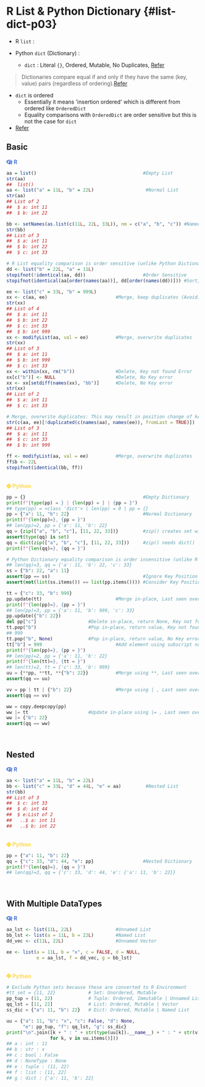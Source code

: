 # R List & Python Dictionary {#list-dict-p03}



- R `list` :

- Python `dict` (Dictionary) :
  - `dict` : Literal `{}`, Ordered, Mutable, No Duplicates, [Refer](https://docs.python.org/3/library/stdtypes.html#mapping-types-dict)

> Dictionaries compare equal if and only if they have the same (key, value) pairs (regardless of ordering).[Refer](https://docs.python.org/3/library/stdtypes.html#mapping-types-dict)  

- `dict` is ordered
  - Essentially it means 'insertion ordered' which is different from ordered like `OrderedDict`
  - Equality comparisons with `OrderedDict` are order sensitive but this is not the case for `dict`
- [Refer](https://docs.python.org/3.9/whatsnew/3.9.html#dictionary-merge-update-operators)

## Basic

<div class=decocode><div style="background-color:inherit"><span style="font-size:100%;color:#4C78DB"><svg aria-hidden="true" role="img" viewBox="0 0 581 512" style="height:1em;width:1.13em;vertical-align:-0.125em;margin-left:auto;margin-right:auto;font-size:inherit;fill:#4C78DB;overflow:visible;position:relative;"><path d="M581 226.6C581 119.1 450.9 32 290.5 32S0 119.1 0 226.6C0 322.4 103.3 402 239.4 418.1V480h99.1v-61.5c24.3-2.7 47.6-7.4 69.4-13.9L448 480h112l-67.4-113.7c54.5-35.4 88.4-84.9 88.4-139.7zm-466.8 14.5c0-73.5 98.9-133 220.8-133s211.9 40.7 211.9 133c0 50.1-26.5 85-70.3 106.4-2.4-1.6-4.7-2.9-6.4-3.7-10.2-5.2-27.8-10.5-27.8-10.5s86.6-6.4 86.6-92.7-90.6-87.9-90.6-87.9h-199V361c-74.1-21.5-125.2-67.1-125.2-119.9zm225.1 38.3v-55.6c57.8 0 87.8-6.8 87.8 27.3 0 36.5-38.2 28.3-87.8 28.3zm-.9 72.5H365c10.8 0 18.9 11.7 24 19.2-16.1 1.9-33 2.8-50.6 2.9v-22.1z"/></svg><b> R</b></span>

```r
aa = list()                                       #Empty List
str(aa)
##  list()
aa <- list("a" = 11L, "b" = 22L)                   #Normal List
str(aa)
## List of 2
##  $ a: int 11
##  $ b: int 22

bb <- setNames(as.list(c(11L, 22L, 33L)), nm = c("a", "b", "c")) #Named List
str(bb)
## List of 3
##  $ a: int 11
##  $ b: int 22
##  $ c: int 33

# R List equality comparison is order sensitive (unlike Python Dictionary)
dd <- list("b" = 22L, "a" = 11L)
stopifnot(!identical(aa, dd))                     #Order Sensitive
stopifnot(identical(aa[order(names(aa))], dd[order(names(dd))])) #Sort, Compare

ee <- list("c" = 33L, "b" = 999L)
xx <- c(aa, ee)                         #Merge, keep duplicates (Avoid)
str(xx)
## List of 4
##  $ a: int 11
##  $ b: int 22
##  $ c: int 33
##  $ b: int 999
xx <- modifyList(aa, val = ee)          #Merge, overwrite duplicates
str(xx)
## List of 3
##  $ a: int 11
##  $ b: int 999
##  $ c: int 33
xx <- within(xx, rm("b"))               #Delete, Key not found Error
xx[c("b")] <- NULL                      #Delete, No Key error
xx <- xx[setdiff(names(xx), "bb")]      #Delete, No Key error
str(xx)
## List of 2
##  $ a: int 11
##  $ c: int 33

# Merge, overwrite duplicates: This may result in position change of key
str(c(aa, ee)[!duplicated(c(names(aa), names(ee)), fromLast = TRUE)])
## List of 3
##  $ a: int 11
##  $ c: int 33
##  $ b: int 999

ff <- modifyList(aa, val = ee)          #Merge, overwrite duplicates
ff$b <- 22L
stopifnot(identical(bb, ff))
```

</div><br></div>

<div class=decocode><div style="background-color:inherit"><span style="font-size:100%;color:#FFD94C"><svg aria-hidden="true" role="img" viewBox="0 0 448 512" style="height:1em;width:0.88em;vertical-align:-0.125em;margin-left:auto;margin-right:auto;font-size:inherit;fill:#FFD94C;overflow:visible;position:relative;"><path d="M439.8 200.5c-7.7-30.9-22.3-54.2-53.4-54.2h-40.1v47.4c0 36.8-31.2 67.8-66.8 67.8H172.7c-29.2 0-53.4 25-53.4 54.3v101.8c0 29 25.2 46 53.4 54.3 33.8 9.9 66.3 11.7 106.8 0 26.9-7.8 53.4-23.5 53.4-54.3v-40.7H226.2v-13.6h160.2c31.1 0 42.6-21.7 53.4-54.2 11.2-33.5 10.7-65.7 0-108.6zM286.2 404c11.1 0 20.1 9.1 20.1 20.3 0 11.3-9 20.4-20.1 20.4-11 0-20.1-9.2-20.1-20.4.1-11.3 9.1-20.3 20.1-20.3zM167.8 248.1h106.8c29.7 0 53.4-24.5 53.4-54.3V91.9c0-29-24.4-50.7-53.4-55.6-35.8-5.9-74.7-5.6-106.8.1-45.2 8-53.4 24.7-53.4 55.6v40.7h106.9v13.6h-147c-31.1 0-58.3 18.7-66.8 54.2-9.8 40.7-10.2 66.1 0 108.6 7.6 31.6 25.7 54.2 56.8 54.2H101v-48.8c0-35.3 30.5-66.4 66.8-66.4zm-6.7-142.6c-11.1 0-20.1-9.1-20.1-20.3.1-11.3 9-20.4 20.1-20.4 11 0 20.1 9.2 20.1 20.4s-9 20.3-20.1 20.3z"/></svg><b> Python</b></span>

```python
pp = {}                                           #Empty Dictionary
print(f"{type(pp) = } | {len(pp) = } | {pp = }")
## type(pp) = <class 'dict'> | len(pp) = 0 | pp = {}
pp = {"a": 11, "b": 22}                           #Normal Dictionary
print(f"{len(pp)=}, {pp = }")
## len(pp)=2, pp = {'a': 11, 'b': 22}
qq = {zip(["a", "b", "c"], [11, 22, 33])}         #zip() creates set with {}
assert(type(qq) is set)
qq = dict(zip(["a", "b", "c"], [11, 22, 33]))     #zip() needs dict()
print(f"{len(qq)=}, {qq = }")

# Python Dictionary equality comparison is order insensitive (unlike R List)
## len(qq)=3, qq = {'a': 11, 'b': 22, 'c': 33}
ss = {"b": 22, "a": 11}
assert(pp == ss)                                  #Ignore Key Position
assert(not(list(ss.items()) == list(pp.items()))) #Consider Key Position

tt = {"c": 33, "b": 999}
pp.update(tt)                           #Merge in-place, Last seen overwrite
print(f"{len(pp)=}, {pp = }")
## len(pp)=3, pp = {'a': 11, 'b': 999, 'c': 33}
pp.update({"b": 22}) 
del pp["c"]                   #Delete in-place, return None, Key not found Error
tt.pop("b")                   #Pop in-place, return value, Key not found Error
## 999
tt.pop("b", None)             #Pop in-place, return value, No Key error
tt["b"] = 999                           #Add element using subscript notation
print(f"{len(pp)=}, {pp = }")
## len(pp)=2, pp = {'a': 11, 'b': 22}
print(f"{len(tt)=}, {tt = }")
## len(tt)=2, tt = {'c': 33, 'b': 999}
uu = {**pp, **tt, **{"b": 22}}          #Merge using **, Last seen overwrite
assert(qq == uu)

vv = pp | tt | {"b": 22}                #Merge using | , Last seen overwrite
assert(qq == vv)

ww = copy.deepcopy(pp)
ww |= tt                      #Update in-place using |= , Last seen overwrite
ww |= {"b": 22}
assert(qq == ww)
```

</div><br></div>





## Nested

<div class=decocode><div style="background-color:inherit"><span style="font-size:100%;color:#4C78DB"><svg aria-hidden="true" role="img" viewBox="0 0 581 512" style="height:1em;width:1.13em;vertical-align:-0.125em;margin-left:auto;margin-right:auto;font-size:inherit;fill:#4C78DB;overflow:visible;position:relative;"><path d="M581 226.6C581 119.1 450.9 32 290.5 32S0 119.1 0 226.6C0 322.4 103.3 402 239.4 418.1V480h99.1v-61.5c24.3-2.7 47.6-7.4 69.4-13.9L448 480h112l-67.4-113.7c54.5-35.4 88.4-84.9 88.4-139.7zm-466.8 14.5c0-73.5 98.9-133 220.8-133s211.9 40.7 211.9 133c0 50.1-26.5 85-70.3 106.4-2.4-1.6-4.7-2.9-6.4-3.7-10.2-5.2-27.8-10.5-27.8-10.5s86.6-6.4 86.6-92.7-90.6-87.9-90.6-87.9h-199V361c-74.1-21.5-125.2-67.1-125.2-119.9zm225.1 38.3v-55.6c57.8 0 87.8-6.8 87.8 27.3 0 36.5-38.2 28.3-87.8 28.3zm-.9 72.5H365c10.8 0 18.9 11.7 24 19.2-16.1 1.9-33 2.8-50.6 2.9v-22.1z"/></svg><b> R</b></span>

```r
aa <- list("a" = 11L, "b" = 22L)
bb <- list("c" = 33L, "d" = 44L, "e" = aa)         #Nested List
str(bb)
## List of 3
##  $ c: int 33
##  $ d: int 44
##  $ e:List of 2
##   ..$ a: int 11
##   ..$ b: int 22
```

</div><br></div>

<div class=decocode><div style="background-color:inherit"><span style="font-size:100%;color:#FFD94C"><svg aria-hidden="true" role="img" viewBox="0 0 448 512" style="height:1em;width:0.88em;vertical-align:-0.125em;margin-left:auto;margin-right:auto;font-size:inherit;fill:#FFD94C;overflow:visible;position:relative;"><path d="M439.8 200.5c-7.7-30.9-22.3-54.2-53.4-54.2h-40.1v47.4c0 36.8-31.2 67.8-66.8 67.8H172.7c-29.2 0-53.4 25-53.4 54.3v101.8c0 29 25.2 46 53.4 54.3 33.8 9.9 66.3 11.7 106.8 0 26.9-7.8 53.4-23.5 53.4-54.3v-40.7H226.2v-13.6h160.2c31.1 0 42.6-21.7 53.4-54.2 11.2-33.5 10.7-65.7 0-108.6zM286.2 404c11.1 0 20.1 9.1 20.1 20.3 0 11.3-9 20.4-20.1 20.4-11 0-20.1-9.2-20.1-20.4.1-11.3 9.1-20.3 20.1-20.3zM167.8 248.1h106.8c29.7 0 53.4-24.5 53.4-54.3V91.9c0-29-24.4-50.7-53.4-55.6-35.8-5.9-74.7-5.6-106.8.1-45.2 8-53.4 24.7-53.4 55.6v40.7h106.9v13.6h-147c-31.1 0-58.3 18.7-66.8 54.2-9.8 40.7-10.2 66.1 0 108.6 7.6 31.6 25.7 54.2 56.8 54.2H101v-48.8c0-35.3 30.5-66.4 66.8-66.4zm-6.7-142.6c-11.1 0-20.1-9.1-20.1-20.3.1-11.3 9-20.4 20.1-20.4 11 0 20.1 9.2 20.1 20.4s-9 20.3-20.1 20.3z"/></svg><b> Python</b></span>

```python
pp = {"a": 11, "b": 22}
qq = {"c": 33, "d": 44, "e": pp}                  #Nested Dictionary
print(f"{len(qq)=}, {qq = }")
## len(qq)=3, qq = {'c': 33, 'd': 44, 'e': {'a': 11, 'b': 22}}
```

</div><br></div>





## With Multiple DataTypes

<div class=decocode><div style="background-color:inherit"><span style="font-size:100%;color:#4C78DB"><svg aria-hidden="true" role="img" viewBox="0 0 581 512" style="height:1em;width:1.13em;vertical-align:-0.125em;margin-left:auto;margin-right:auto;font-size:inherit;fill:#4C78DB;overflow:visible;position:relative;"><path d="M581 226.6C581 119.1 450.9 32 290.5 32S0 119.1 0 226.6C0 322.4 103.3 402 239.4 418.1V480h99.1v-61.5c24.3-2.7 47.6-7.4 69.4-13.9L448 480h112l-67.4-113.7c54.5-35.4 88.4-84.9 88.4-139.7zm-466.8 14.5c0-73.5 98.9-133 220.8-133s211.9 40.7 211.9 133c0 50.1-26.5 85-70.3 106.4-2.4-1.6-4.7-2.9-6.4-3.7-10.2-5.2-27.8-10.5-27.8-10.5s86.6-6.4 86.6-92.7-90.6-87.9-90.6-87.9h-199V361c-74.1-21.5-125.2-67.1-125.2-119.9zm225.1 38.3v-55.6c57.8 0 87.8-6.8 87.8 27.3 0 36.5-38.2 28.3-87.8 28.3zm-.9 72.5H365c10.8 0 18.9 11.7 24 19.2-16.1 1.9-33 2.8-50.6 2.9v-22.1z"/></svg><b> R</b></span>

```r
aa_lst <- list(11L, 22L)                #Unnamed List
bb_lst <- list(a = 11L, b = 22L)        #Named List
dd_vec <- c(11L, 22L)                   #Unnamed Vector

ee <- list(a = 11L, b = "x", c = FALSE, d = NULL, 
           e = aa_lst, f = dd_vec, g = bb_lst)
```

</div><br></div>

<div class=decocode><div style="background-color:inherit"><span style="font-size:100%;color:#FFD94C"><svg aria-hidden="true" role="img" viewBox="0 0 448 512" style="height:1em;width:0.88em;vertical-align:-0.125em;margin-left:auto;margin-right:auto;font-size:inherit;fill:#FFD94C;overflow:visible;position:relative;"><path d="M439.8 200.5c-7.7-30.9-22.3-54.2-53.4-54.2h-40.1v47.4c0 36.8-31.2 67.8-66.8 67.8H172.7c-29.2 0-53.4 25-53.4 54.3v101.8c0 29 25.2 46 53.4 54.3 33.8 9.9 66.3 11.7 106.8 0 26.9-7.8 53.4-23.5 53.4-54.3v-40.7H226.2v-13.6h160.2c31.1 0 42.6-21.7 53.4-54.2 11.2-33.5 10.7-65.7 0-108.6zM286.2 404c11.1 0 20.1 9.1 20.1 20.3 0 11.3-9 20.4-20.1 20.4-11 0-20.1-9.2-20.1-20.4.1-11.3 9.1-20.3 20.1-20.3zM167.8 248.1h106.8c29.7 0 53.4-24.5 53.4-54.3V91.9c0-29-24.4-50.7-53.4-55.6-35.8-5.9-74.7-5.6-106.8.1-45.2 8-53.4 24.7-53.4 55.6v40.7h106.9v13.6h-147c-31.1 0-58.3 18.7-66.8 54.2-9.8 40.7-10.2 66.1 0 108.6 7.6 31.6 25.7 54.2 56.8 54.2H101v-48.8c0-35.3 30.5-66.4 66.8-66.4zm-6.7-142.6c-11.1 0-20.1-9.1-20.1-20.3.1-11.3 9-20.4 20.1-20.4 11 0 20.1 9.2 20.1 20.4s-9 20.3-20.1 20.3z"/></svg><b> Python</b></span>

```python
# Exclude Python sets because these are converted to R Environment
#tt_set = {11, 22}            # Set: Unordered, Mutable
pp_tup = (11, 22)             # Tuple: Ordered, Immutable | Unnamed List
qq_lst = [11, 22]             # List: Ordered, Mutable | Vector
ss_dic = {"a": 11, "b": 22}   # Dict: Ordered, Mutable | Named List

uu = {"a": 11, "b": "x", "c": False, "d": None, 
      "e": pp_tup, "f": qq_lst, "g": ss_dic}
print("\n".join([k + " : " + str(type(uu[k]).__name__) + " : " + str(v) 
                for k, v in uu.items()]))
## a : int : 11
## b : str : x
## c : bool : False
## d : NoneType : None
## e : tuple : (11, 22)
## f : list : [11, 22]
## g : dict : {'a': 11, 'b': 22}
```

</div><br></div>







